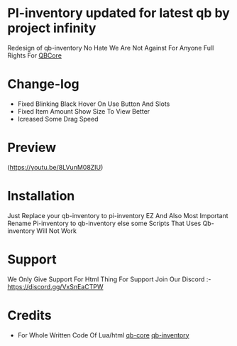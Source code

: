 # PI-inventory updated for latest qb by project infinity
Redesign of qb-inventory
No Hate We Are Not Against For Anyone Full Rights For [QBCore](https://github.com/qbcore-framework)
# Change-log
- Fixed Blinking Black Hover On Use Button And Slots
- Fixed Item Amount Show Size To View Better
- Icreased Some Drag Speed

# Preview

(https://youtu.be/8LVunM08ZIU)

# Installation

Just Replace your qb-inventory to pi-inventory EZ
And Also Most Important Rename Pi-inventory to qb-inventory else some Scripts That Uses Qb-inventory Will Not Work

# Support
We Only Give Support For Html Thing
For Support Join Our Discord :-
https://discord.gg/VxSnEaCTPW

# Credits
- For Whole Written Code Of Lua/html
[qb-core](https://github.com/qbcore-framework)
[qb-inventory](https://github.com/qbcore-framework/qb-inventory) 

 
